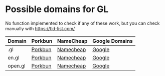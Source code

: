 # Possible domains for GL

No function implemented to check if any of these work, but you can check manually with https://tld-list.com/

| Domain | Porkbun | NameCheap | Google Domains |
|---|---|---|---|
| .gl | [Porkbun](https://porkbun.com/checkout/search?prb=e814663da1&tlds=&idnLanguage=&search=search&q=.gl) | [Namecheap](https://www.namecheap.com/domains/registration/results/?domain=.gl) | [Google](https://domains.google.com/registrar/search?searchTerm=.gl) |
| en.gl | [Porkbun](https://porkbun.com/checkout/search?prb=e814663da1&tlds=&idnLanguage=&search=search&q=en.gl) | [Namecheap](https://www.namecheap.com/domains/registration/results/?domain=en.gl) | [Google](https://domains.google.com/registrar/search?searchTerm=en.gl) |
| open.gl | [Porkbun](https://porkbun.com/checkout/search?prb=e814663da1&tlds=&idnLanguage=&search=search&q=open.gl) | [Namecheap](https://www.namecheap.com/domains/registration/results/?domain=open.gl) | [Google](https://domains.google.com/registrar/search?searchTerm=open.gl) |
